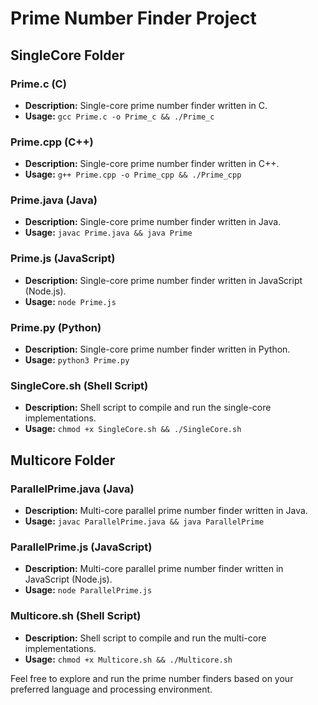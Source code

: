 # Prime Number Finder Project

## SingleCore Folder

### Prime.c (C)

- **Description:** Single-core prime number finder written in C.
- **Usage:** `gcc Prime.c -o Prime_c && ./Prime_c`

### Prime.cpp (C++)

- **Description:** Single-core prime number finder written in C++.
- **Usage:** `g++ Prime.cpp -o Prime_cpp && ./Prime_cpp`

### Prime.java (Java)

- **Description:** Single-core prime number finder written in Java.
- **Usage:** `javac Prime.java && java Prime`

### Prime.js (JavaScript)

- **Description:** Single-core prime number finder written in JavaScript (Node.js).
- **Usage:** `node Prime.js`

### Prime.py (Python)

- **Description:** Single-core prime number finder written in Python.
- **Usage:** `python3 Prime.py`

### SingleCore.sh (Shell Script)

- **Description:** Shell script to compile and run the single-core implementations.
- **Usage:** `chmod +x SingleCore.sh && ./SingleCore.sh`

## Multicore Folder

### ParallelPrime.java (Java)

- **Description:** Multi-core parallel prime number finder written in Java.
- **Usage:** `javac ParallelPrime.java && java ParallelPrime`

### ParallelPrime.js (JavaScript)

- **Description:** Multi-core parallel prime number finder written in JavaScript (Node.js).
- **Usage:** `node ParallelPrime.js`

### Multicore.sh (Shell Script)

- **Description:** Shell script to compile and run the multi-core implementations.
- **Usage:** `chmod +x Multicore.sh && ./Multicore.sh`

Feel free to explore and run the prime number finders based on your preferred language and processing environment.
